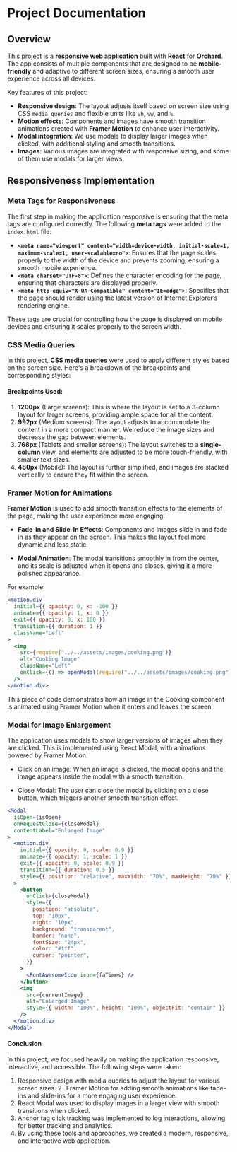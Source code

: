 # Project Documentation

## Overview

This project is a **responsive web application** built with **React** for **Orchard**. The app consists of multiple components that are designed to be **mobile-friendly** and adaptive to different screen sizes, ensuring a smooth user experience across all devices.

Key features of this project:
- **Responsive design**: The layout adjusts itself based on screen size using CSS `media queries` and flexible units like `vh`, `vw`, and `%`.
- **Motion effects**: Components and images have smooth transition animations created with **Framer Motion** to enhance user interactivity.
- **Modal integration**: We use modals to display larger images when clicked, with additional styling and smooth transitions.
- **Images**: Various images are integrated with responsive sizing, and some of them use modals for larger views.

## Responsiveness Implementation

### **Meta Tags for Responsiveness**

The first step in making the application responsive is ensuring that the meta tags are configured correctly. The following **meta tags** were added to the `index.html` file:

- **`<meta name="viewport" content="width=device-width, initial-scale=1, maximum-scale=1, user-scalable=no">`**: Ensures that the page scales properly to the width of the device and prevents zooming, ensuring a smooth mobile experience.
- **`<meta charset="UTF-8">`**: Defines the character encoding for the page, ensuring that characters are displayed properly.
- **`<meta http-equiv="X-UA-Compatible" content="IE=edge">`**: Specifies that the page should render using the latest version of Internet Explorer’s rendering engine.

These tags are crucial for controlling how the page is displayed on mobile devices and ensuring it scales properly to the screen width.

### **CSS Media Queries**

In this project, **CSS media queries** were used to apply different styles based on the screen size. Here's a breakdown of the breakpoints and corresponding styles:

#### Breakpoints Used:
1. **1200px** (Large screens): This is where the layout is set to a 3-column layout for larger screens, providing ample space for all the content.
2. **992px** (Medium screens): The layout adjusts to accommodate the content in a more compact manner. We reduce the image sizes and decrease the gap between elements.
3. **768px** (Tablets and smaller screens): The layout switches to a **single-column** view, and elements are adjusted to be more touch-friendly, with smaller text sizes.
4. **480px** (Mobile): The layout is further simplified, and images are stacked vertically to ensure they fit within the screen.

### **Framer Motion for Animations**

**Framer Motion** is used to add smooth transition effects to the elements of the page, making the user experience more engaging.

- **Fade-In and Slide-In Effects**: Components and images slide in and fade in as they appear on the screen. This makes the layout feel more dynamic and less static.
  
- **Modal Animation**: The modal transitions smoothly in from the center, and its scale is adjusted when it opens and closes, giving it a more polished appearance.

For example:

```jsx
<motion.div
  initial={{ opacity: 0, x: -100 }}
  animate={{ opacity: 1, x: 0 }}
  exit={{ opacity: 0, x: 100 }}
  transition={{ duration: 1 }}
  className="Left"
>
  <img
    src={require("../../assets/images/cooking.png")}
    alt="Cooking Image"
    className="Left"
    onClick={() => openModal(require("../../assets/images/cooking.png"))}
  />
</motion.div>
```
This piece of code demonstrates how an image in the Cooking component is animated using Framer Motion when it enters and leaves the screen.

### **Modal for Image Enlargement**

The application uses modals to show larger versions of images when they are clicked. This is implemented using React Modal, with animations powered by Framer Motion.

- Click on an image: When an image is clicked, the modal opens and the image appears inside the modal with a smooth transition.

- Close Modal: The user can close the modal by clicking on a close button, which triggers another smooth transition effect.

```jsx
<Modal
  isOpen={isOpen}
  onRequestClose={closeModal}
  contentLabel="Enlarged Image"
>
  <motion.div
    initial={{ opacity: 0, scale: 0.9 }}
    animate={{ opacity: 1, scale: 1 }}
    exit={{ opacity: 0, scale: 0.9 }}
    transition={{ duration: 0.5 }}
    style={{ position: "relative", maxWidth: "70%", maxHeight: "70%" }}
  >
    <button
      onClick={closeModal}
      style={{
        position: "absolute",
        top: "10px",
        right: "10px",
        background: "transparent",
        border: "none",
        fontSize: "24px",
        color: "#fff",
        cursor: "pointer",
      }}
    >
      <FontAwesomeIcon icon={faTimes} />
    </button>
    <img
      src={currentImage}
      alt="Enlarged Image"
      style={{ width: "100%", height: "100%", objectFit: "contain" }}
    />
  </motion.div>
</Modal>

```

#### Conclusion

In this project, we focused heavily on making the application responsive, interactive, and accessible. The following steps were taken:

1. Responsive design with media queries to adjust the layout for various screen sizes.
2- Framer Motion for adding smooth animations like fade-ins and slide-ins for a more engaging user experience.
3. React Modal was used to display images in a larger view with smooth transitions when clicked.
4. Anchor tag click tracking was implemented to log interactions, allowing for better tracking and analytics.
5. By using these tools and approaches, we created a modern, responsive, and interactive web application.


